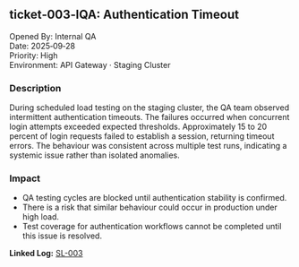 ## ticket‑003‑IQA: Authentication Timeout

Opened By: Internal QA  
Date: 2025‑09‑28  
Priority: High  
Environment: API Gateway · Staging Cluster  

### Description  
During scheduled load testing on the staging cluster, the QA team observed intermittent authentication timeouts. The failures occurred when concurrent login attempts exceeded expected thresholds. Approximately 15 to 20 percent of login requests failed to establish a session, returning timeout errors. The behaviour was consistent across multiple test runs, indicating a systemic issue rather than isolated anomalies.  

### Impact  
- QA testing cycles are blocked until authentication stability is confirmed.  
- There is a risk that similar behaviour could occur in production under high load.  
- Test coverage for authentication workflows cannot be completed until this issue is resolved.  

**Linked Log:** [SL-003](https://github.com/musman-uk/portfolio/blob/main/independent-projects/support-logs/logs/log-3/SL-003.md)
